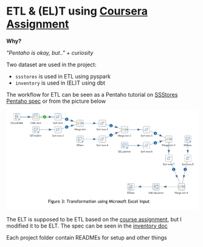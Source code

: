 # ETL & (EL)T using [Coursera Assignment](https://www.coursera.org/learn/dwdesign?specialization=data-warehousing)

**Why?**

*"Pentaho is okay, but.." + curiosity*

Two dataset are used in the project:

- `ssstores` is used in ETL using pyspark
- `inventory` is used in (EL)T using dbt

The workflow for ETL can be seen as a Pentaho tutorial on [SSStores Pentaho spec](assets/SSStoresPentaho.docx) or from the picture below

![Pentaho Pipeline for the ETL](assets/SSStores_Pipeline.png)

The ELT is supposed to be ETL based on the [course assignment](assets/Assignment.docx), but I modified it to be ELT. The spec can be seen in the [inventory doc](assets/InventoryDW.doc)

Each project folder contain READMEs for setup and other things
